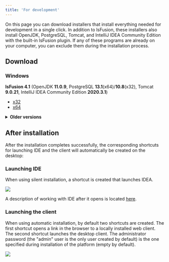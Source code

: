 ```yaml
---
title: 'For development'
---
```


On this page you can download installers that install everything needed for development in a single click. In addition to lsFusion, these installers also install OpenJDK, PostgreSQL, Tomcat, and IntelliJ IDEA Community Edition with the built-in lsFusion plugin. If any of these programs are already on your computer, you can exclude them during the installation process.

## Download

### Windows

**lsFusion 4.1** (OpenJDK **11.0.9**, PostgreSQL **13.1**(x64)/**10.8**(x32), Tomcat **9.0.21**, IntelliJ IDEA Community Edition **2020.3.1**)

- [x32](https://download.lsfusion.org/exe/lsfusion-dev-4.1.exe)
- [x64](https://download.lsfusion.org/exe/lsfusion-dev-4.1-x64.exe)

<details><summary><strong>Older versions</strong></summary>
<br/>

- lsFusion 4.0 ([x32](https://download.lsfusion.org/exe/lsfusion-dev-4.0.exe) / [x64](https://download.lsfusion.org/exe/lsfusion-dev-4.0-x64.exe))
- lsFusion 3.1 ([x32](https://download.lsfusion.org/exe/lsfusion-dev-3.1.exe) / [x64](https://download.lsfusion.org/exe/lsfusion-dev-3.1-x64.exe))
- lsFusion 2.4 ([x32](https://download.lsfusion.org/exe/lsfusion-dev-2.4.exe) / [x64](https://download.lsfusion.org/exe/lsfusion-dev-2.4-x64.exe))

</details>
   

## After installation

After the installation completes successfully, the corresponding shortcuts for launching IDE and the client will automatically be created on the desktop:

### Launching IDE

When using silent installation, a shortcut is created that launches IDEA.

![](images/Development_auto_IDEA.png)

A description of working with IDE after it opens is located [here](IDE.md).

### Launching the client

When using automatic installation, by default two shortcuts are created. The first shortcut opens a link in the browser to a locally installed web client. The second shortcut launches the desktop client. The administrator password (the "admin" user is the only user created by default) is the one specified during installation of the platform (empty by default).

![](images/Development_auto_lsFusion.png)

